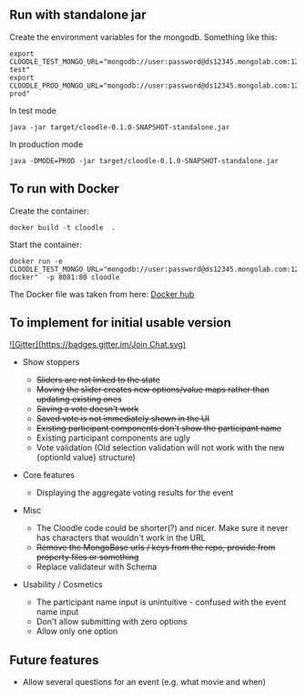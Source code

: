 Run with standalone jar
-----------------------

Create the environment variables for the mongodb. Something like this:
```
export CLOODLE_TEST_MONGO_URL="mongodb://user:password@ds12345.mongolab.com:12345/cloodle-test"
export CLOODLE_PROD_MONGO_URL="mongodb://user:password@ds12345.mongolab.com:12345/cloodle-prod"
```

In test mode
```
java -jar target/cloodle-0.1.0-SNAPSHOT-standalone.jar
```

In production mode
```
java -DMODE=PROD -jar target/cloodle-0.1.0-SNAPSHOT-standalone.jar
```

To run with Docker
------------------

Create the container:
```
docker build -t cloodle  .
```

Start the container:
```
docker run -e CLOODLE_TEST_MONGO_URL="mongodb://user:password@ds12345.mongolab.com:12345/cloodle-docker"  -p 8081:80 cloodle
```

The Docker file was taken from here: [Docker hub](https://registry.hub.docker.com/_/clojure/)


To implement for initial usable version
---------------------------------------
[![Gitter](https://badges.gitter.im/Join Chat.svg)](https://gitter.im/clojurecup2014/cloodle?utm_source=badge&utm_medium=badge&utm_campaign=pr-badge&utm_content=badge)

* Show stoppers
  * ~~Sliders are not linked to the state~~
  * ~~Moving the slider creates new options/value maps rather than updating existing ones~~
  * ~~Saving a vote doesn't work~~
  * ~~Saved vote is not immediately shown in the UI~~
  * ~~Existing participant components don't show the participant name~~
  * Existing participant components are ugly
  * Vote validation (Old selection validation will not work with the new {optionId value} structure)


* Core features
  * Displaying the aggregate voting results for the event

* Misc
  * The Cloodle code could be shorter(?) and nicer. Make sure it never has characters that wouldn't work in the URL
  * ~~Remove the MongoBase urls / keys from the repo, provide from property files or something~~
  * Replace validateur with Schema

* Usability / Cosmetics
  * The participant name input is unintuitive - confused with the event name input
  * Don't allow submitting with zero options
  * Allow only one option


Future features
---------------

* Allow several questions for an event (e.g. what movie and when)





